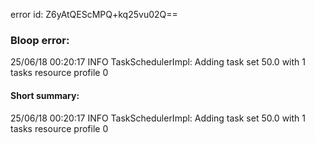 error id: Z6yAtQEScMPQ+kq25vu02Q==
### Bloop error:

25/06/18 00:20:17 INFO TaskSchedulerImpl: Adding task set 50.0 with 1 tasks resource profile 0
#### Short summary: 

25/06/18 00:20:17 INFO TaskSchedulerImpl: Adding task set 50.0 with 1 tasks resource profile 0